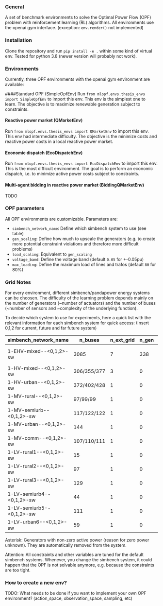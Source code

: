 ### General
A set of benchmark environments to solve the Optimal Power Flow (OPF) problem
with reinforcement learning (RL) algorithms. All environments use the openai
gym interface. (exception: `env.render()` not implemented)

### Installation
Clone the repository and run `pip install -e .` within some kind of virtual env.
Tested for python 3.8 (newer version will probably not work).

### Environments
Currently, three OPF environments with the openai gym environment are available:

####Standard OPF (SimpleOpfEnv)
Run `from mlopf.envs.thesis_envs import SimpleOpfEnv` to import this env.
This env is the simplest one to learn. The objective is to maximize renewable
generation subject to constraints.

#### Reactive power market (QMarketEnv)
Run `from mlopf.envs.thesis_envs import QMarketEnv` to import this env.
This env had intermediate difficulty. The objective is the minimize costs and
reactive power costs in a local reactive power market.

#### Economic dispatch (EcoDispatchEnv)
Run `from mlopf.envs.thesis_envs import EcoDispatchEnv` to import this env.
This is the most difficult environment. The goal is to perform an economic
dispatch, i.e. to minimize active power costs subject to constraints.

#### Multi-agent bidding in reactive power market (BiddingQMarketEnv)
TODO

### OPF parameters
All OPF environments are customizable. Parameters are:
* `simbench_network_name`: Define which simbench system to use (see table)
* `gen_scaling`: Define how much to upscale the generators (e.g. to create more potential constraint violations and therefore more difficult problems)
* `load_scaling`: Equivalent to `gen_scaling`
* `voltage_band`: Define the voltage band (default `0.05` for +-0.05pu)
* `max_loading`: Define the maximum load of lines and trafos (default `80` for 80%)

### Grid Notes
For every environment, different simbench/pandapower energy systems can be
choosen. The difficulty of the learning problem depends mainly on the number of
generators (~number of actuators) and the number of buses (~number of sensors
and ~complexity of the underlying function).

To decide which system to use for experiments, here a quick list with the
relevant information for each simbench system for quick access:
(Insert 0,1,2 for current, future and far future system)

| simbench_network_name   | n_buses   | n_ext_grid    | n_gen     | n_sgen        | n_loads   |
|---|---|---|---|---|---|
| 1-EHV-mixed--<0,1,2>-sw | 3085      | 7             | 338       | 225/233/241 *(225/225/225)   | 390       |
| 1-HV-mixed--<0,1,2>-sw  | 306/355/377       | 3             | 0         | 103/109/124 *(57/63/78) | 58        |
| 1-HV-urban--<0,1,2>-sw  | 372/402/428       | 1             | 0         | 98/101/118 *(42/45/62)  | 79        |
| 1-MV-rural--<0,1,2>-sw  | 97/99/99        | 1             | 0         | 102       | 96        |
| 1-MV-semiurb--<0,1,2>-sw| 117/122/122       | 1             | 0         | 121/123/123       | 115/118/122       |
| 1-MV-urban--<0,1,2>-sw  | 144       | 1             | 0         | 134       | 139       |
| 1-MV-comm--<0,1,2>-sw   | 107/110/111       | 1             | 0         | 89/90/90 *(89/89/89)       | 98/98/106        |
| 1-LV-rural1--<0,1,2>-sw | 15        | 1             | 0         | 4/8/8         | 13/14/28        |
| 1-LV-rural2--<0,1,2>-sw | 97        | 1             | 0         | 8/9/11         | 99/103/118        |
| 1-LV-rural3--<0,1,2>-sw | 129       | 1             | 0         | 17/25/27  | 118/145/153 |
| 1-LV-semiurb4--<0,1,2>-sw| 44       | 1             | 0         | 1/1/6         | 41/44/58        |
| 1-LV-semiurb5--<0,1,2>-sw | 111     | 1             | 0         | 9/14/15         | 104/118/129       |
| 1-LV-urban6--<0,1,2>-sw | 59        | 1             | 0         | 5/7/12         | 111/112/135       |

Asterisk: Generators with non-zero active power (reason for zero power unknown).
They are automatically removed from the system.

Attention: All constraints and other variables are tuned for the default
simbench systems. Whenever, you change the simbench system, it could happen
that the OPF is not solvable anymore, e.g. because the constraints are too tight.


### How to create a new env?
TODO: What needs to be done if you want to implement your own OPF environment? (action_space, observation_space, sampling, etc)
